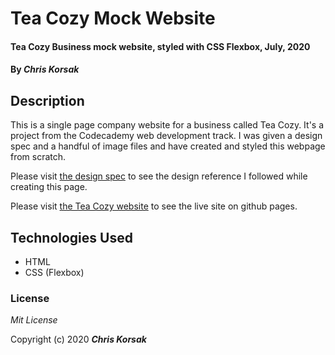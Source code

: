 # Tea Cozy Mock Website

#### Tea Cozy Business mock website, styled with CSS Flexbox, July, 2020

#### By _**Chris Korsak**_

## Description

This is a single page company website for a business called Tea Cozy. It's a project from the Codecademy web development track. I was given a design spec and a handful of image files and have created and styled this webpage from scratch.

Please visit [the design spec](https://github.com/chriskorsak/tea-cozy/blob/master/images/img-tea-cozy-redline.jpg) to see the design reference I followed while creating this page.

Please visit [the Tea Cozy website](https://chriskorsak.github.io/tea-cozy/) to see the live site on github pages.

## Technologies Used

* HTML
* CSS (Flexbox)

### License

*Mit License*

Copyright (c) 2020 **_Chris Korsak_**
